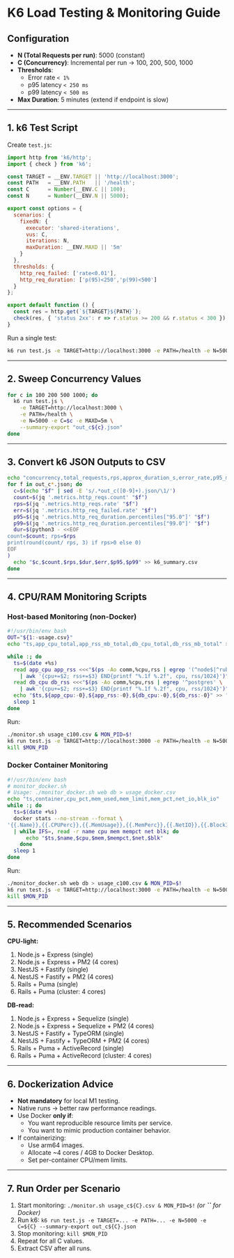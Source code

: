 # K6 Load Testing & Monitoring Guide

## **Configuration**

- **N (Total Requests per run)**: 5000 (constant)
- **C (Concurrency)**: Incremental per run → 100, 200, 500, 1000
- **Thresholds**:
  - Error rate `< 1%`
  - p95 latency `< 250 ms`
  - p99 latency `< 500 ms`
- **Max Duration**: 5 minutes (extend if endpoint is slow)

---

## **1. k6 Test Script**

Create `test.js`:

```js
import http from 'k6/http';
import { check } from 'k6';

const TARGET = __ENV.TARGET || 'http://localhost:3000';
const PATH   = __ENV.PATH   || '/health';
const C      = Number(__ENV.C || 100);
const N      = Number(__ENV.N || 5000);

export const options = {
  scenarios: {
    fixedN: {
      executor: 'shared-iterations',
      vus: C,
      iterations: N,
      maxDuration: __ENV.MAXD || '5m'
    }
  },
  thresholds: {
    http_req_failed: ['rate<0.01'],
    http_req_duration: ['p(95)<250','p(99)<500']
  }
};

export default function () {
  const res = http.get(`${TARGET}${PATH}`);
  check(res, { 'status 2xx': r => r.status >= 200 && r.status < 300 });
}
```

Run a single test:

```bash
k6 run test.js -e TARGET=http://localhost:3000 -e PATH=/health -e N=5000 -e C=100 --summary-export out_c100.json
```

---

## **2. Sweep Concurrency Values**

```bash
for c in 100 200 500 1000; do
  k6 run test.js \
    -e TARGET=http://localhost:3000 \
    -e PATH=/health \
    -e N=5000 -e C=$c -e MAXD=5m \
    --summary-export "out_c${c}.json"
done
```

---

## **3. Convert k6 JSON Outputs to CSV**

```bash
echo "concurrency,total_requests,rps,approx_duration_s,error_rate,p95_ms,p99_ms" > k6_summary.csv
for f in out_c*.json; do
  c=$(echo "$f" | sed -E 's/.*out_c([0-9]+).json/\1/')
  count=$(jq '.metrics.http_reqs.count' "$f")
  rps=$(jq '.metrics.http_reqs.rate' "$f")
  err=$(jq '.metrics.http_req_failed.rate' "$f")
  p95=$(jq '.metrics.http_req_duration.percentiles["95.0"]' "$f")
  p99=$(jq '.metrics.http_req_duration.percentiles["99.0"]' "$f")
  dur=$(python3 - <<EOF
count=$count; rps=$rps
print(round(count/ rps, 3) if rps>0 else 0)
EOF
)
  echo "$c,$count,$rps,$dur,$err,$p95,$p99" >> k6_summary.csv
done
```

---

## **4. CPU/RAM Monitoring Scripts**

### **Host-based Monitoring (non-Docker)**

```bash
#!/usr/bin/env bash
OUT="${1:-usage.csv}"
echo "ts,app_cpu_total,app_rss_mb_total,db_cpu_total,db_rss_mb_total" > "$OUT"

while :; do
  ts=$(date +%s)
  read app_cpu app_rss <<<"$(ps -Ao comm,%cpu,rss | egrep '(^node$|^ruby$|puma:)' \
    | awk '{cpu+=$2; rss+=$3} END{printf "%.1f %.2f", cpu, rss/1024}')"
  read db_cpu db_rss <<<"$(ps -Ao comm,%cpu,rss | egrep '^postgres' \
    | awk '{cpu+=$2; rss+=$3} END{printf "%.1f %.2f", cpu, rss/1024}')"
  echo "$ts,${app_cpu:-0},${app_rss:-0},${db_cpu:-0},${db_rss:-0}" >> "$OUT"
  sleep 1
done
```

Run:

```bash
./monitor.sh usage_c100.csv & MON_PID=$!
k6 run test.js -e TARGET=http://localhost:3000 -e PATH=/health -e N=5000 -e C=100 --summary-export out_c100.json
kill $MON_PID
```

### **Docker Container Monitoring**

```bash
#!/usr/bin/env bash
# monitor_docker.sh
# Usage: ./monitor_docker.sh web db > usage_docker.csv
echo "ts,container,cpu_pct,mem_used,mem_limit,mem_pct,net_io,blk_io"
while :; do
  ts=$(date +%s)
  docker stats --no-stream --format \
'{{.Name}},{{.CPUPerc}},{{.MemUsage}},{{.MemPerc}},{{.NetIO}},{{.BlockIO}}' "$@" \
  | while IFS=, read -r name cpu mem mempct net blk; do
      echo "$ts,$name,$cpu,$mem,$mempct,$net,$blk"
    done
  sleep 1
done
```

Run:

```bash
./monitor_docker.sh web db > usage_c100.csv & MON_PID=$!
k6 run test.js -e TARGET=http://localhost:3000 -e PATH=/health -e N=5000 -e C=100 --summary-export out_c100.json
kill $MON_PID
```

---

## **5. Recommended Scenarios**

**CPU-light:**

1. Node.js + Express (single)
2. Node.js + Express + PM2 (4 cores)
3. NestJS + Fastify (single)
4. NestJS + Fastify + PM2 (4 cores)
5. Rails + Puma (single)
6. Rails + Puma (cluster: 4 cores)

**DB-read:**

1. Node.js + Express + Sequelize (single)
2. Node.js + Express + Sequelize + PM2 (4 cores)
3. NestJS + Fastify + TypeORM (single)
4. NestJS + Fastify + TypeORM + PM2 (4 cores)
5. Rails + Puma + ActiveRecord (single)
6. Rails + Puma + ActiveRecord (cluster: 4 cores)

---

## **6. Dockerization Advice**

- **Not mandatory** for local M1 testing.
- Native runs → better raw performance readings.
- Use Docker **only if**:
  - You want reproducible resource limits per service.
  - You want to mimic production container behavior.
- If containerizing:
  - Use arm64 images.
  - Allocate \~4 cores / 4GB to Docker Desktop.
  - Set per-container CPU/mem limits.

---

## **7. Run Order per Scenario**

1. Start monitoring: `./monitor.sh usage_c${C}.csv & MON_PID=$!` *(or ****\`\`**** for Docker)*
2. Run k6: `k6 run test.js -e TARGET=... -e PATH=... -e N=5000 -e C=${C} --summary-export out_c${C}.json`
3. Stop monitoring: `kill $MON_PID`
4. Repeat for all C values.
5. Extract CSV after all runs.

